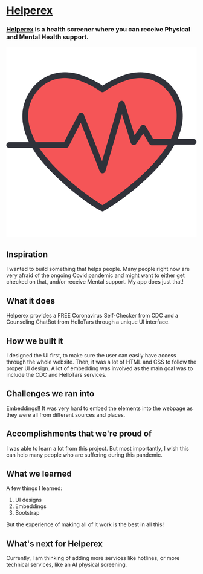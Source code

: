# [Helperex](https://rock2003.github.io/Helperex/)

### [Helperex](https://rock2003.github.io/Helperex/) is a health screener where you can receive Physical and Mental Health support.
![image](./images/heart.svg)

## Inspiration
I wanted to build something that helps people. Many people right now are very afraid of the ongoing Covid pandemic and might want to either get checked on that, and/or receive Mental support. My app does just that!

## What it does
Helperex provides a FREE Coronavirus Self-Checker from CDC and a Counseling ChatBot from HelloTars through a unique UI interface.

## How we built it
I designed the UI first, to make sure the user can easily have access through the whole website. Then, it was a lot of HTML and CSS to follow the proper UI design. A lot of embedding was involved as the main goal was to include the CDC and HelloTars services.

## Challenges we ran into
Embeddings!! It was very hard to embed the elements into the webpage as they were all from different sources and places.

## Accomplishments that we're proud of
I was able to learn a lot from this project. But most importantly, I wish this can help many people who are suffering during this pandemic.

## What we learned
A few things I learned:
1. UI designs
2. Embeddings
3. Bootstrap

But the experience of making all of it work is the best in all this!

## What's next for Helperex
Currently, I am thinking of adding more services like hotlines, or more technical services, like an AI physical screening.
